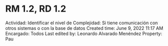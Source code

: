 # RM 1.2, RD 1.2

Actividad: Identificar el nivel de Complejidad: Si tiene comunicación con otros sistemas o con la base de datos
Created time: June 9, 2022 11:17 AM
Encargado: Todos
Last edited by: Leonardo Alvarado Menéndez
Property: Pau